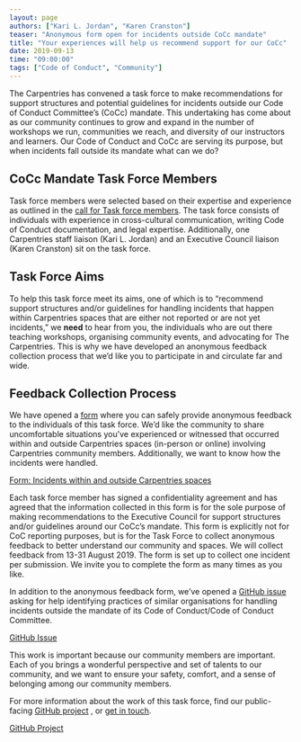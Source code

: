 ```yaml
---
layout: page
authors: ["Kari L. Jordan", "Karen Cranston"]
teaser: "Anonymous form open for incidents outside CoCc mandate"
title: "Your experiences will help us recommend support for our CoCc"
date: 2019-09-13
time: "09:00:00"
tags: ["Code of Conduct", "Community"]
---
```


The Carpentries has convened a task force to make recommendations for support structures and potential guidelines for incidents outside our Code of Conduct Committee’s (CoCc) mandate. This undertaking has come about as our community continues to grow and expand in the number of workshops we run, communities we reach, and diversity of our instructors and learners. Our Code of Conduct and CoCc are serving its purpose, but when incidents fall outside its mandate what can we do?

## CoCc Mandate Task Force Members
Task force members were selected based on their expertise and experience as outlined in the [call for Task force members](https://carpentries.org/blog/2019/07/incidents-outside-cocc-mandate/). The task force consists of individuals with experience in cross-cultural communication, writing Code of Conduct documentation, and legal expertise. Additionally, one Carpentries staff liaison (Kari L. Jordan) and an Executive Council liaison (Karen Cranston) sit on the task force. 

## Task Force Aims
To help this task force meet its aims, one of which is to “recommend support structures and/or guidelines for handling incidents that happen within Carpentries spaces that are either not reported or are not yet incidents,” we __need__ to hear from you, the individuals who are out there teaching workshops, organising community events, and advocating for The Carpentries. This is why we have developed an anonymous feedback collection process that we’d like you to participate in and circulate far and wide.

## Feedback Collection Process
We have opened a [form](https://carpentries.typeform.com/to/nRbKnO) where you can safely provide anonymous feedback to the individuals of this task force. We’d like the community to share uncomfortable situations you’ve experienced or witnessed that occurred within and outside Carpentries spaces (in-person or online) involving Carpentries community members. Additionally, we want to know how the incidents were handled. 

[Form: Incidents within and outside Carpentries spaces](https://carpentries.typeform.com/to/nRbKnO)


Each task force member has signed a confidentiality agreement and has agreed that the information collected in this form is for the sole purpose of making recommendations to the Executive Council for support structures and/or guidelines around our CoCc’s mandate. This form is explicitly not for CoC reporting purposes, but is for the Task Force to collect anonymous feedback to better understand our community and spaces. We will collect feedback from 13-31 August 2019. The form is set up to collect one incident per submission. We invite you to complete the form as many times as you like.

In addition to the anonymous feedback form, we’ve opened a [GitHub issue](https://github.com/carpentries/task-forces/issues/5) asking for help identifying practices of similar organisations for handling incidents outside the mandate of its Code of Conduct/Code of Conduct Committee.

[GitHub Issue](https://github.com/carpentries/task-forces/issues/5) 

This work is important because our community members are important. Each of you brings a wonderful perspective and set of talents to our community, and we want to ensure your safety, comfort, and a sense of belonging among our community members.

For more information about the work of this task force, find our public-facing [GitHub project](https://github.com/carpentries/task-forces/projects/1) , or [get in touch](mailto:kariljordan@carpentries.org). 

[GitHub Project](https://github.com/carpentries/task-forces/projects/1) 


